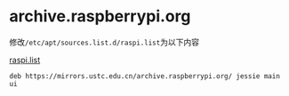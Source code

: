 ---
---

# archive.raspberrypi.org

修改`/etc/apt/sources.list.d/raspi.list`为以下内容 

[raspi.list](https://lug.ustc.edu.cn/oldwiki/_export/code/mirrors/help/archive.raspberrypi.org?codeblock=0 "下载片段")
    
    
    
    deb https://mirrors.ustc.edu.cn/archive.raspberrypi.org/ jessie main ui
